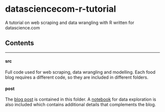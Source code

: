 # datasciencecom-r-tutorial
A tutorial on web scraping and data wrangling with R written for datascience.com

## Contents
----------
#### **src** 

Full code used for web scraping, data wrangling and modelling. Each food blog requires a different code, so
they are included in different folders. 

#### **post**

The [blog post](https://github.com/bhimmetoglu/datasciencecom-r-tutorial/blob/master/post/blogpost.md) is contained in this folder. A [notebook](https://github.com/bhimmetoglu/datasciencecom-r-tutorial/blob/master/post/contains/foodBlogs.md) 
for data exploration is also included which contains additional details that complements the blog.
